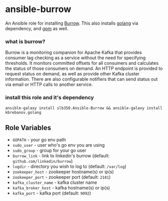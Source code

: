 # ansible-burrow

An Ansible role for installing [Burrow](https://github.com/linkedin/Burrow). This also installs [golang](https://golang.org/) via dependency, and [gpm](https://github.com/pote/gpm) as well.

### what is burrow?

Burrow is a monitoring companion for Apache Kafka that provides consumer lag checking as a service without the need for specifying thresholds. It monitors committed offsets for all consumers and calculates the status of those consumers on demand. An HTTP endpoint is provided to request status on demand, as well as provide other Kafka cluster information. There are also configurable notifiers that can send status out via email or HTTP calls to another service.

### install this role and it's dependency

`ansible-galaxy install slb350.Ansible-Burrow &&
ansible-galaxy install kbrebanov.golang`

## Role Variables

- `GOPATH` - your go env path
- `sudo_user` - user who's go env you are using
- `sudo_group` - group for your go user
- `burrow_link` - link to linkedin's burrow (default: `github.com/linkedin/burrow`)
- `logdir` - directory you wish to log to (default: `/var/log`)
- `zookeeper_host` - zookeeper hostname(s) or ip(s)
- `zookeeper_port` - zookeeper port (default: `2181`)
- `kafka_cluster_name` - kafka cluster name
- `kafka_broker_host` - kafka hostname(s) or ip(s)
- `kafka_port` - kafka port (default: `9092`)

